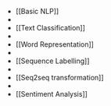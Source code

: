 - [[Basic NLP]]
-
- [[Text Classification]]
-
- [[Word Representation]]
-
- [[Sequence Labelling]]
-
- [[Seq2seq transformation]]
-
- [[Sentiment Analysis]]